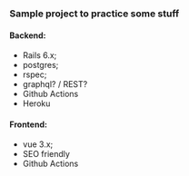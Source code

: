 ### Sample project to practice some stuff
#### Backend:
- Rails 6.x;
- postgres;
- rspec;
- graphql? / REST?
- Github Actions
- Heroku

#### Frontend:
- vue 3.x;
- SEO friendly
- Github Actions
